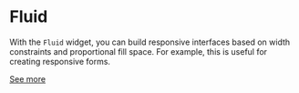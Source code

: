 # Fluid

With the `Fluid` widget, you can build responsive interfaces based on width constraints and proportional fill space. For example, this is useful for creating responsive forms. 

[See more](package/README.md)
